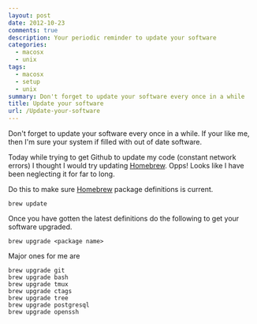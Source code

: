 ```yaml
---
layout: post
date: 2012-10-23
comments: true
description: Your periodic reminder to update your software
categories:
  - macosx
  - unix
tags:
  - macosx
  - setup
  - unix
summary: Don't forget to update your software every once in a while
title: Update your software
url: /Update-your-software
---
```


Don't forget to update your software every once in a while. If your like me, then I'm sure your system if filled with out of date software.

Today while trying to get Github to update my code (constant network errors) I thought I would try updating [Homebrew][1]. Opps! Looks like I have been neglecting it for far to long.

Do this to make sure [Homebrew][1] package definitions is current.

    brew update

Once you have gotten the latest definitions do the following to get your software upgraded.

    brew upgrade <package name>

Major ones for me are

    brew upgrade git
    brew upgrade bash
    brew upgrade tmux
    brew upgrade ctags
    brew upgrade tree
    brew upgrade postgresql
    brew upgrade openssh

[1]: http://mxcl.github.com/homebrew/
